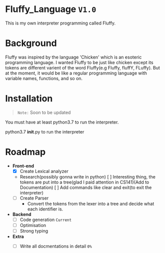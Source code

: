 # Fluffy_Language `V1.0`
This is my own interpreter programming called Fluffy.

# Background

Fluffy was inspired by the language 'Chicken' which is an esoteric programming language.
I wanted Fluffy to be just like chicken except its tokens are different varient of 
the word Fluffy(e.g Fluffy, fluffY, FLuffy). But at the moment, it would be like
a regular programming language with variable names, functions, and so on.

# Installation

> `Note:` Soon to be updated

You must have at least python3.7 to run the interpreter.

python3.7 __init__.py to run the interpreter

 
 # Roadmap
- **Front-end**
    - [x] Create Lexical analyzer
    * Research(possibly gonna write in python)
	[ ] Interesting thing, the tokens are put into a tree(glad I paid attention in CS141)(Add to Documentation)
	[ ]  Add commands like clear and exit(to exit the interpreter)
    - [ ] Create Parser
        * Convert the tokens from the lexer into a tree and decide what each identifier is.


- **Backend**
    - [ ] Code generation `Current`
    - [ ] Optimisation 
    - [ ] Strong typing 
    
- **Extra**
    - [ ] Write all docmentations in detail `0%`


